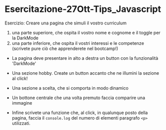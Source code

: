 # Esercitazione-27Ott-Tips_Javascript

Esercizio: Creare una pagina che simuli il vostro curriculum

1. una parte superiore, che ospita il vostro nome e cognome e il toggle per la DarkMode
2. una parte inferiore, che ospita il vostri interessi e le competenze (scrivete pure ciò che apprenderete nel bootcamp!)

- La pagina deve presentare in alto a destra un button con la funzionalità 'DarkMode'

- Una sezione hobby. Create un button accanto che ne illumini la sezione al click!

- Una sezione a scelta, che si comporta in modo dinamico

- Un bottone centrale che una volta premuto faccia comparire una immagine

- Infine scrivete una funzione che, al click, in qualunque posto della pagina, faccia il `console.log` del numero
  di elementi paragrafo `<p>` utilizzati.
